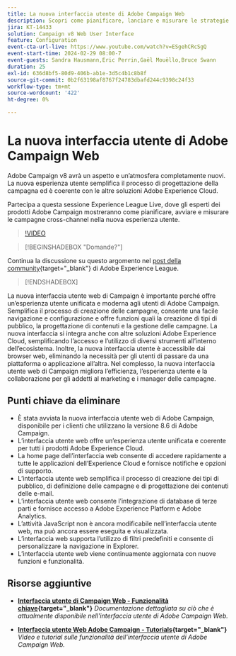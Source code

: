 ```yaml
---
title: La nuova interfaccia utente di Adobe Campaign Web
description: Scopri come pianificare, lanciare e misurare le strategie di marketing cross-channel, incluso il marketing via e-mail e il marketing sui social media, utilizzando la nuova interfaccia utente web di Adobe Campaign.
jira: KT-14433
solution: Campaign v8 Web User Interface
feature: Configuration
event-cta-url-live: https://www.youtube.com/watch?v=ESgehCRcSgQ
event-start-time: 2024-02-29 08:00-7
event-guests: Sandra Hausmann,Eric Perrin,Gaël Mouëllo,Bruce Swann
duration: 25
exl-id: 636d8bf5-80d9-406b-ab1e-3d5c4b1c8b8f
source-git-commit: 0b2f63198af8767f24783dbafd244c9398c24f33
workflow-type: tm+mt
source-wordcount: '422'
ht-degree: 0%

---
```


# La nuova interfaccia utente di Adobe Campaign Web

Adobe Campaign v8 avrà un aspetto e un’atmosfera completamente nuovi. La nuova esperienza utente semplifica il processo di progettazione della campagna ed è coerente con le altre soluzioni Adobe Experience Cloud.

Partecipa a questa sessione Experience League Live, dove gli esperti dei prodotti Adobe Campaign mostreranno come pianificare, avviare e misurare le campagne cross-channel nella nuova esperienza utente.

>[!VIDEO](https://video.tv.adobe.com/v/3427258/?quality=12&learn=on)

>[!BEGINSHADEBOX &quot;Domande?&quot;]

Continua la discussione su questo argomento nel [post della community](https://experienceleaguecommunities.adobe.com/t5/adobe-campaign-classic/experience-league-live-post-session-discussion-leaping-ahead/m-p/656893#M2671){target="_blank"} di Adobe Experience League.

>[!ENDSHADEBOX]

La nuova interfaccia utente web di Campaign è importante perché offre un’esperienza utente unificata e moderna agli utenti di Adobe Campaign. Semplifica il processo di creazione delle campagne, consente una facile navigazione e configurazione e offre funzioni quali la creazione di tipi di pubblico, la progettazione di contenuti e la gestione delle campagne. La nuova interfaccia si integra anche con altre soluzioni Adobe Experience Cloud, semplificando l’accesso e l’utilizzo di diversi strumenti all’interno dell’ecosistema. Inoltre, la nuova interfaccia utente è accessibile dai browser web, eliminando la necessità per gli utenti di passare da una piattaforma o applicazione all’altra. Nel complesso, la nuova interfaccia utente web di Campaign migliora l’efficienza, l’esperienza utente e la collaborazione per gli addetti al marketing e i manager delle campagne.

## Punti chiave da eliminare

* È stata avviata la nuova interfaccia utente web di Adobe Campaign, disponibile per i clienti che utilizzano la versione 8.6 di Adobe Campaign.
* L’interfaccia utente web offre un’esperienza utente unificata e coerente per tutti i prodotti Adobe Experience Cloud.
* La home page dell’interfaccia web consente di accedere rapidamente a tutte le applicazioni dell’Experience Cloud e fornisce notifiche e opzioni di supporto.
* L’interfaccia utente web semplifica il processo di creazione dei tipi di pubblico, di definizione delle campagne e di progettazione dei contenuti delle e-mail.
* L’interfaccia utente web consente l’integrazione di database di terze parti e fornisce accesso a Adobe Experience Platform e Adobe Analytics.
* L’attività JavaScript non è ancora modificabile nell’interfaccia utente web, ma può ancora essere eseguita e visualizzata.
* L’interfaccia web supporta l’utilizzo di filtri predefiniti e consente di personalizzare la navigazione in Explorer.
* L’interfaccia utente web viene continuamente aggiornata con nuove funzioni e funzionalità.


## Risorse aggiuntive

* **[Interfaccia utente di Campaign Web - Funzionalità chiave](https://experienceleague.adobe.com/docs/campaign-web/v8/whats-new.html?lang=it){target="_blank"}**
  *Documentazione dettagliata su ciò che è attualmente disponibile nell&#39;interfaccia utente di Adobe Campaign Web.*

* **[Interfaccia utente Web Adobe Campaign - Tutorials](https://experienceleague.adobe.com/docs/campaign-web-learn/tutorials/overview.html?lang=en){target="_blank"}**
  *Video e tutorial sulle funzionalità dell&#39;interfaccia utente di Adobe Campaign Web.*

